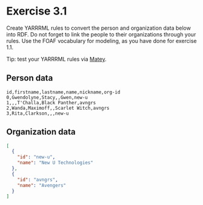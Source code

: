 # Exercise 3.1

Create YARRRML rules to convert the person and organization data below into RDF.
Do not forget to link the people to their organizations through your rules.
Use the FOAF vocabulary for modeling, as you have done for exercise 1.1.

Tip: test your YARRRML rules via [Matey](https://rml.io/yarrrml/matey/).

## Person data

```csv
id,firstname,lastname,name,nickname,org-id
0,Gwendolyne,Stacy,,Gwen,new-u
1,,,T'Challa,Black Panther,avngrs
2,Wanda,Maximoff,,Scarlet Witch,avngrs
3,Rita,Clarkson,,,new-u
```

## Organization data

```json
[
  {
    "id": "new-u",
    "name": "New U Technologies"
  },
  {
    "id": "avngrs",
    "name": "Avengers"
  }
]
```

